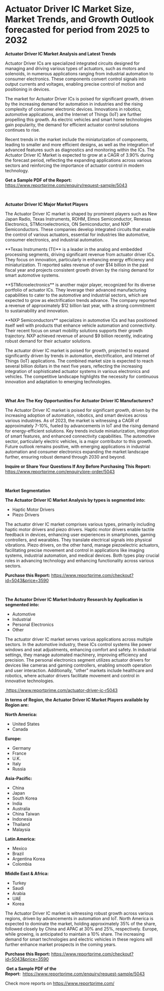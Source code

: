 <p><h1>Actuator Driver IC Market Size, Market Trends, and Growth Outlook forecasted for period from 2025 to 2032</h1></p><p><strong>Actuator Driver IC Market Analysis and Latest Trends</strong></p>
<p><p>Actuator Driver ICs are specialized integrated circuits designed for managing and driving various types of actuators, such as motors and solenoids, in numerous applications ranging from industrial automation to consumer electronics. These components convert control signals into output currents and voltages, enabling precise control of motion and positioning in devices.</p><p>The market for Actuator Driver ICs is poised for significant growth, driven by the increasing demand for automation in industries and the rising complexity of consumer electronic devices. Innovations in robotics, automotive applications, and the Internet of Things (IoT) are further propelling this growth. As electric vehicles and smart home technologies gain popularity, the demand for efficient actuator control solutions continues to rise.</p><p>Recent trends in the market include the miniaturization of components, leading to smaller and more efficient designs, as well as the integration of advanced features such as diagnostics and monitoring within the ICs. The Actuator Driver IC Market is expected to grow at a CAGR of 3.90% during the forecast period, reflecting the expanding applications across various sectors and reinforcing the importance of actuator control in modern technology.</p></p>
<p><strong>Get a Sample PDF of the Report:&nbsp;</strong> <a href="https://www.reportprime.com/enquiry/request-sample/5043?utm_campaign=3361&utm_medium=2&utm_source=Github&utm_content=ia&utm_term=19032025&utm_id=actuator-driver-ic">https://www.reportprime.com/enquiry/request-sample/5043</a></p>
<p>&nbsp;</p>
<p><strong>Actuator Driver IC Major Market Players</strong></p>
<p><p>The Actuator Driver IC market is shaped by prominent players such as New Japan Radio, Texas Instruments, ROHM, Elmos Semiconductor, Renesas Electronics, STMicroelectronics, ON Semiconductor, and NXP Semiconductors. These companies develop integrated circuits that enable the control of various actuators, essential for industries like automotive, consumer electronics, and industrial automation. </p><p>**Texas Instruments (TI)** is a leader in the analog and embedded processing segments, driving significant revenue from actuator driver ICs. They focus on innovation, particularly in enhancing energy efficiency and miniaturization. TI reported sales revenue of over $14 billion in the past fiscal year and projects consistent growth driven by the rising demand for smart automotive systems.</p><p>**STMicroelectronics** is another major player, recognized for its diverse portfolio of actuator ICs. They leverage their advanced manufacturing capabilities to cater to the automotive and industrial sectors, which are expected to grow as electrification trends advance. The company reported a revenue of approximately $12 billion last year, with a strong commitment to sustainability and innovation.</p><p>**NXP Semiconductors** specializes in automotive ICs and has positioned itself well with products that enhance vehicle automation and connectivity. Their recent focus on smart mobility solutions supports their growth trajectory. NXP achieved revenue of around $9 billion recently, indicating robust demand for their actuator solutions.</p><p>The actuator driver IC market is poised for growth, projected to expand significantly driven by trends in automation, electrification, and Internet of Things (IoT) applications. The combined market size is expected to reach several billion dollars in the next five years, reflecting the increasing integration of sophisticated actuator systems in various electronics and vehicles. The competitive landscape highlights the necessity for continuous innovation and adaptation to emerging technologies.</p></p>
<p>&nbsp;</p>
<p><strong>What Are The Key Opportunities For Actuator Driver IC Manufacturers?</strong></p>
<p><p>The Actuator Driver IC market is poised for significant growth, driven by the increasing adoption of automation, robotics, and smart devices across various industries. As of 2023, the market is witnessing a CAGR of approximately 7-10%, fueled by advancements in IoT and the rising demand for energy-efficient solutions. Key trends include miniaturization, integration of smart features, and enhanced connectivity capabilities. The automotive sector, particularly electric vehicles, is a major contributor to this growth. Future outlook remains positive, with emerging applications in industrial automation and consumer electronics expanding the market landscape further, ensuring robust demand through 2030 and beyond.</p></p>
<p><strong>Inquire or Share Your Questions If Any Before Purchasing This Report:</strong> <a href="https://www.reportprime.com/enquiry/pre-order/5043?utm_campaign=3361&utm_medium=2&utm_source=Github&utm_content=ia&utm_term=19032025&utm_id=actuator-driver-ic">https://www.reportprime.com/enquiry/pre-order/5043</a></p>
<p>&nbsp;</p>
<p><strong>Market Segmentation</strong></p>
<p><strong>The Actuator Driver IC Market Analysis by types is segmented into:</strong></p>
<p><ul><li>Haptic Motor Drivers</li><li>Piezo Drivers</li></ul></p>
<p><p>The actuator driver IC market comprises various types, primarily including haptic motor drivers and piezo drivers. Haptic motor drivers enable tactile feedback in devices, enhancing user experiences in smartphones, gaming controllers, and wearables. They translate electrical signals into physical vibrations. Piezo drivers, on the other hand, manage piezoelectric actuators, facilitating precise movement and control in applications like imaging systems, industrial automation, and medical devices. Both types play crucial roles in advancing technology and enhancing functionality across various sectors.</p></p>
<p><strong>Purchase this Report:&nbsp;</strong><a href="https://www.reportprime.com/checkout?id=5043&price=3590&utm_campaign=3361&utm_medium=2&utm_source=Github&utm_content=ia&utm_term=19032025&utm_id=actuator-driver-ic">https://www.reportprime.com/checkout?id=5043&price=3590</a></p>
<p>&nbsp;</p>
<p><strong>The Actuator Driver IC Market Industry Research by Application is segmented into:</strong></p>
<p><ul><li>Automotive</li><li>Industrial</li><li>Personal Electronics</li><li>Other</li></ul></p>
<p><p>The actuator driver IC market serves various applications across multiple sectors. In the automotive industry, these ICs control systems like power windows and seat adjustments, enhancing comfort and safety. In industrial settings, they manage automated machinery, improving efficiency and precision. The personal electronics segment utilizes actuator drivers for devices like cameras and gaming controllers, enabling smooth operation and user interaction. Additionally, "other" markets include healthcare and robotics, where actuator drivers facilitate movement and control in innovative technologies.</p></p>
<p><a href="https://www.reportprime.com/actuator-driver-ic-r5043?utm_campaign=3361&utm_medium=2&utm_source=Github&utm_content=ia&utm_term=19032025&utm_id=actuator-driver-ic">&nbsp;https://www.reportprime.com/actuator-driver-ic-r5043</a></p>
<p><strong>In terms of Region, the Actuator Driver IC Market Players available by Region are:</strong></p>
<p>
    <p> <strong> North America: </strong>
        <ul>
            <li>United States</li>
            <li>Canada</li>
        </ul>
        </p> 
    <p> <strong> Europe: </strong>
        <ul>
            <li>Germany</li>
            <li>France</li>
            <li>U.K.</li>
            <li>Italy</li>
            <li>Russia</li>
        </ul>
        </p> 
    <p> <strong> Asia-Pacific: </strong>
        <ul>
            <li>China</li>
            <li>Japan</li>
            <li>South Korea</li>
            <li>India</li>
            <li>Australia</li>
            <li>China Taiwan</li>
            <li>Indonesia</li>
            <li>Thailand</li>
            <li>Malaysia</li>
        </ul>
        </p> 
    <p> <strong> Latin America: </strong>
        <ul>
            <li>Mexico</li>
            <li>Brazil</li>
            <li>Argentina Korea</li>
            <li>Colombia</li>
        </ul>
        </p> 
    <p> <strong> Middle East & Africa: </strong>
        <ul>
            <li>Turkey</li>
            <li>Saudi</li>
            <li>Arabia</li>
            <li>UAE</li>
            <li>Korea</li>
        </ul>
    </p>
    </p>
<p><p>The Actuator Driver IC market is witnessing robust growth across various regions, driven by advancements in automation and IoT. North America is expected to dominate the market, holding approximately 35% of the share, followed closely by China and APAC at 30% and 25%, respectively. Europe, while growing, is anticipated to maintain a 10% share. The increasing demand for smart technologies and electric vehicles in these regions will further enhance market prospects in the coming years.</p></p>
<p><strong>Purchase this Report: </strong><a href="https://www.reportprime.com/checkout?id=5043&price=3590&utm_campaign=3361&utm_medium=2&utm_source=Github&utm_content=ia&utm_term=19032025&utm_id=actuator-driver-ic">https://www.reportprime.com/checkout?id=5043&price=3590</a></p>
<p>&nbsp;<strong>Get a Sample PDF of the Report:&nbsp;&nbsp;</strong><a href="https://www.reportprime.com/enquiry/request-sample/5043?utm_campaign=3361&utm_medium=2&utm_source=Github&utm_content=ia&utm_term=19032025&utm_id=actuator-driver-ic">https://www.reportprime.com/enquiry/request-sample/5043</a></p>
<p><strong></strong></p>
<p>Check more reports on <a href="https://www.reportprime.com/?utm_campaign=3361&utm_medium=2&utm_source=Github&utm_content=ia&utm_term=19032025&utm_id=actuator-driver-ic">https://www.reportprime.com/</a></p>